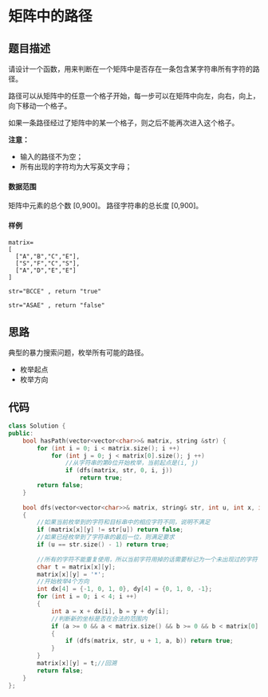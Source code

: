 # 矩阵中的路径

## 题目描述

请设计一个函数，用来判断在一个矩阵中是否存在一条包含某字符串所有字符的路径。

路径可以从矩阵中的任意一个格子开始，每一步可以在矩阵中向左，向右，向上，向下移动一个格子。

如果一条路径经过了矩阵中的某一个格子，则之后不能再次进入这个格子。

**注意：**

- 输入的路径不为空；
- 所有出现的字符均为大写英文字母；

#### 数据范围

矩阵中元素的总个数 [0,900]。
路径字符串的总长度 [0,900]。

#### 样例

```
matrix=
[
  ["A","B","C","E"],
  ["S","F","C","S"],
  ["A","D","E","E"]
]

str="BCCE" , return "true" 

str="ASAE" , return "false"
```

## 思路

典型的暴力搜索问题，枚举所有可能的路径。

* 枚举起点
* 枚举方向

## 代码

```c++
class Solution {
public:
    bool hasPath(vector<vector<char>>& matrix, string &str) {
        for (int i = 0; i < matrix.size(); i ++)
            for (int j = 0; j < matrix[0].size(); j ++)
                //从字符串的第0位开始枚举，当前起点是(i, j)
                if (dfs(matrix, str, 0, i, j))
                    return true;
        return false;
    }
    
    bool dfs(vector<vector<char>>& matrix, string& str, int u, int x, int y)
    {
        //如果当前枚举到的字符和目标串中的相应字符不同，说明不满足
        if (matrix[x][y] != str[u]) return false;
        //如果已经枚举到了字符串的最后一位，则满足要求
        if (u == str.size() - 1) return true;
        
        //所有的字符不能重复使用，所以当前字符用掉的话需要标记为一个未出现过的字符
        char t = matrix[x][y];
        matrix[x][y] = '*';
        //开始枚举4个方向
        int dx[4] = {-1, 0, 1, 0}, dy[4] = {0, 1, 0, -1};
        for (int i = 0; i < 4; i ++)
        {
            int a = x + dx[i], b = y + dy[i];
            //判断新的坐标是否在合法的范围内
            if (a >= 0 && a < matrix.size() && b >= 0 && b < matrix[0].size())
            {
                if (dfs(matrix, str, u + 1, a, b)) return true;
            }
        }
        matrix[x][y] = t;//回溯
        return false;
    }
}; 
```

